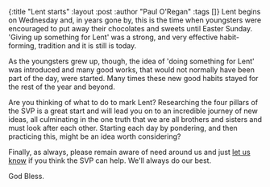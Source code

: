 {:title "Lent starts"
 :layout :post
 :author "Paul O'Regan"
 :tags []}
Lent begins on Wednesday and, in years gone by, this is the time when youngsters were encouraged to put away their chocolates and sweets until Easter Sunday. 'Giving up something for Lent' was a strong, and very effective habit-forming, tradition and it is still is today.

As the youngsters grew up, though, the idea of 'doing something for Lent' was introduced and many good works, that would not normally have been part of the day, were started. Many times these new good habits stayed for the rest of the year and beyond.

Are you thinking of what to do to mark Lent? Researching the four pillars of the SVP is a great start and will lead you on to an incredible journey of new ideas, all culminating in the one truth that we are all brothers and sisters and must look after each other. Starting each day by pondering, and then practicing this, might be an idea worth considering?

Finally, as always, please remain aware of need around us and just [let us know](../../pages-output/contact/) if you think the SVP can help. We'll always do our best.

God Bless.
